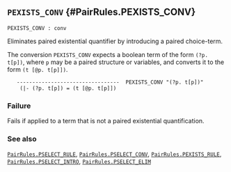 ## `PEXISTS_CONV` {#PairRules.PEXISTS_CONV}


```
PEXISTS_CONV : conv
```



Eliminates paired existential quantifier by introducing a paired choice-term.


The conversion `PEXISTS_CONV` expects a boolean term of the form
`(?p. t[p])`, where `p` may be a paired structure or variables,
and converts it to the form `(t [@p. t[p]])`.
    
       ---------------------------------  PEXISTS_CONV "(?p. t[p])"
        (|- (?p. t[p]) = (t [@p. t[p]])
    



### Failure

Fails if applied to a term that is not a paired existential quantification.

### See also

[`PairRules.PSELECT_RULE`](#PairRules.PSELECT_RULE), [`PairRules.PSELECT_CONV`](#PairRules.PSELECT_CONV), [`PairRules.PEXISTS_RULE`](#PairRules.PEXISTS_RULE), [`PairRules.PSELECT_INTRO`](#PairRules.PSELECT_INTRO), [`PairRules.PSELECT_ELIM`](#PairRules.PSELECT_ELIM)

